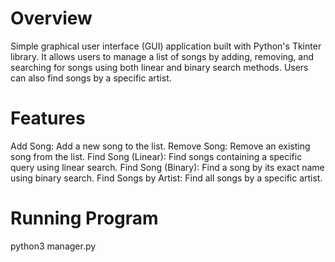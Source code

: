 # Overview

Simple graphical user interface (GUI) application built with Python's Tkinter library. It allows users to manage a list of songs by adding, removing, and searching for songs using both linear and binary search methods. Users can also find songs by a specific artist.

# Features

Add Song: Add a new song to the list.
Remove Song: Remove an existing song from the list.
Find Song (Linear): Find songs containing a specific query using linear search.
Find Song (Binary): Find a song by its exact name using binary search.
Find Songs by Artist: Find all songs by a specific artist.

# Running Program

python3 manager.py
